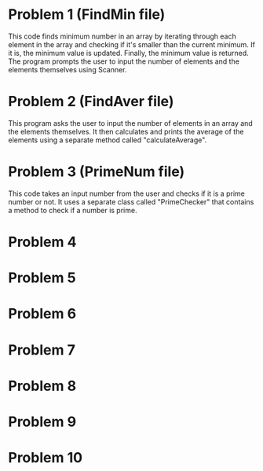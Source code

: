 # Problem 1 (FindMin file)
This code finds minimum number in an array by iterating through each element in the array and checking if it's smaller than the current minimum. If it is, the minimum value is updated. Finally, the minimum value is returned. The program prompts the user to input the number of elements and the elements themselves using Scanner.
# Problem 2 (FindAver file)
This program asks the user to input the number of elements in an array and the elements themselves. It then calculates and prints the average of the elements using a separate method called "calculateAverage".
# Problem 3 (PrimeNum file)
This code takes an input number from the user and checks if it is a prime number or not. It uses a separate class called "PrimeChecker" that contains a method to check if a number is prime.
# Problem 4
# Problem 5
# Problem 6
# Problem 7
# Problem 8
# Problem 9
# Problem 10
